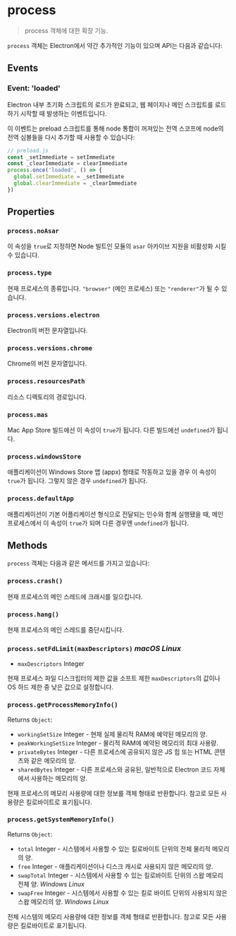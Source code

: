 # process

> process 객체에 대한 확장 기능.

`process` 객체는 Electron에서 약간 추가적인 기능이 있으며 API는 다음과 같습니다:

## Events

### Event: 'loaded'

Electron 내부 초기화 스크립트의 로드가 완료되고, 웹 페이지나 메인 스크립트를 로드하기
시작할 때 발생하는 이벤트입니다.

이 이벤트는 preload 스크립트를 통해 node 통합이 꺼져있는 전역 스코프에 node의 전역
심볼들을 다시 추가할 때 사용할 수 있습니다:

```javascript
// preload.js
const _setImmediate = setImmediate
const _clearImmediate = clearImmediate
process.once('loaded', () => {
  global.setImmediate = _setImmediate
  global.clearImmediate = _clearImmediate
})
```

## Properties

### `process.noAsar`

이 속성을 `true`로 지정하면 Node 빌트인 모듈의 `asar` 아카이브 지원을 비활성화 시킬
수 있습니다.

### `process.type`

현재 프로세스의 종류입니다. `"browser"` (메인 프로세스) 또는 `"renderer"`가 될 수
있습니다.

### `process.versions.electron`

Electron의 버전 문자열입니다.

### `process.versions.chrome`

Chrome의 버전 문자열입니다.

### `process.resourcesPath`

리소스 디렉토리의 경로입니다.

### `process.mas`

Mac App Store 빌드에선 이 속성이 `true`가 됩니다. 다른 빌드에선 `undefined`가 됩니다.

### `process.windowsStore`

애플리케이션이 Windows Store 앱 (appx) 형태로 작동하고 있을 경우 이 속성이 `true`가
됩니다. 그렇지 않은 경우 `undefined`가 됩니다.

### `process.defaultApp`

애플리케이션이 기본 어플리케이션 형식으로 전달되는 인수와 함께 실행됐을 때, 메인
프로세스에서 이 속성이 `true`가 되며 다른 경우엔 `undefined`가 됩니다.

## Methods

`process` 객체는 다음과 같은 메서드를 가지고 있습니다:

### `process.crash()`

현재 프로세스의 메인 스레드에 크래시를 일으킵니다.

### `process.hang()`

현재 프로세스의 메인 스레드를 중단시킵니다.

### `process.setFdLimit(maxDescriptors)` _macOS_ _Linux_

* `maxDescriptors` Integer

현재 프로세스 파일 디스크립터의 제한 값을 소프트 제한 `maxDescriptors`의 값이나 OS
하드 제한 중 낮은 값으로 설정합니다.

### `process.getProcessMemoryInfo()`

Returns `Object`:
* `workingSetSize` Integer - 현재 실제 물리적 RAM에 예약된 메모리의 양.
* `peakWorkingSetSize` Integer - 물리적 RAM에 예약된 메모리의 최대 사용량.
* `privateBytes` Integer - 다른 프로세스에 공유되지 않은 JS 힙 또는 HTML 콘텐츠와
  같은 메모리의 양.
* `sharedBytes` Integer - 다른 프로세스와 공유된, 일반적으로 Electron 코드 자체에서
  사용하는 메모리의 양.

현재 프로세스의 메모리 사용량에 대한 정보를 객체 형태로 반환합니다. 참고로 모든 사용량은
킬로바이트로 표기됩니다.

### `process.getSystemMemoryInfo()`

Returns `Object`:
* `total` Integer - 시스템에서 사용할 수 있는 킬로바이트 단위의 전체 물리적 메모리의
  양.
* `free` Integer - 애플리케이션이나 디스크 캐시로 사용되지 않은 메모리의 양.
* `swapTotal` Integer - 시스템에서 사용할 수 있는 킬로바이트 단위의 스왑 메모리
  전체 양.  _Windows_ _Linux_
* `swapFree` Integer - 시스템에서 사용할 수 있는 킬로 바이트 단위의 사용되지 않은
  스왑 메모리의 양. _Windows_ _Linux_

전체 시스템의 메모리 사용량에 대한 정보를 객체 형태로 반환합니다. 참고로 모든 사용량은
킬로바이트로 표기됩니다.
